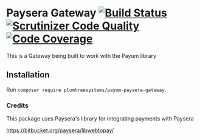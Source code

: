 # Paysera Gateway [![Build Status](https://scrutinizer-ci.com/g/PlumTreeSystems/PayumPayseraGateway/badges/build.png?b=master)](https://scrutinizer-ci.com/g/PlumTreeSystems/PayumPayseraGateway/build-status/master) [![Scrutinizer Code Quality](https://scrutinizer-ci.com/g/PlumTreeSystems/PayumPayseraGateway/badges/quality-score.png?b=master)](https://scrutinizer-ci.com/g/PlumTreeSystems/PayumPayseraGateway/?branch=master) [![Code Coverage](https://scrutinizer-ci.com/g/PlumTreeSystems/PayumPayseraGateway/badges/coverage.png?b=master)](https://scrutinizer-ci.com/g/PlumTreeSystems/PayumPayseraGateway/?branch=master)

This is a Gateway being built to work with the Payum library

## Installation

Run `composer require plumtreesystems/payum-paysera-gateway`.

### Credits

This package uses Paysera's library for integrating payments with Paysera

https://bitbucket.org/paysera/libwebtopay/
